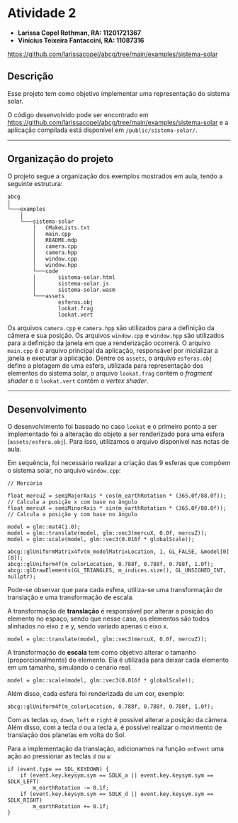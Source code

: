 # Atividade 2

- **Larissa Copel Rothman, RA: 11201721367**
- **Vinícius Teixeira Fantaccini, RA: 11087316**

https://github.com/larissacopel/abcg/tree/main/examples/sistema-solar

## Descrição

Esse projeto tem como objetivo implementar uma representação do sistema solar.

O código desenvolvido pode ser encontrado em https://github.com/larissacopel/abcg/tree/main/examples/sistema-solar e a aplicação compilada está disponível em `/public/sistema-solar/`.

---

## Organização do projeto

O projeto segue a organização dos exemplos mostrados em aula, tendo a seguinte estrutura:

```
abcg
│
└───examples
    │
    └───sistema-solar
        │   CMakeLists.txt 
        │   main.cpp
        │   README.mdp
        │   camera.cpp
        │   camera.hpp
        │   window.cpp
        │   window.hpp
        └───code
        │       sistema-solar.html
        │       sistema-solar.js
        │       sistema-solar.wasm
        └───assets
                esferas.obj
                lookat.frag
                lookat.vert
```

Os arquivos `camera.cpp` e `camera.hpp` são utilizados para a definição da câmera e sua posição. Os arquivos `window.cpp` e `window.hpp` são utilizados para a definição da janela em que a renderização ocorrerá. O arquivo `main.cpp` é o arquivo principal da aplicação, responsável por inicializar a janela e executar a aplicação. Dentre os `assets`, o arquivo `esferas.obj` define a plotagem de uma esfera, utilizada para representação dos elementos do sistema solar, o arquivo `lookat.frag` contém o *fragment shader* e o `lookat.vert` contém o *vertex shader*.

---

## Desenvolvimento

O desenvolvimento foi baseado no caso `lookat` e o primeiro ponto a ser implementado foi a alteração do objeto a ser renderizado para uma esfera (`assets/esfera.obj`). Para isso, utilizamos o arquivo disponível nas notas de aula.

Em sequência, foi necessário realizar a criação das 9 esferas que compõem o sistema solar, no arquivo `window.cpp`: 


```
// Mercúrio

float mercuZ = semiMajorAxis * cos(m_earthRotation * (365.0f/88.0f)); // Calcula a posição x com base no ângulo
float mercuX = semiMinorAxis * sin(m_earthRotation * (365.0f/88.0f)); // Calcula a posição y com base no ângulo

model = glm::mat4(1.0);
model = glm::translate(model, glm::vec3(mercuX, 0.0f, mercuZ));
model = glm::scale(model, glm::vec3(0.016f * globalScale));

abcg::glUniformMatrix4fv(m_modelMatrixLocation, 1, GL_FALSE, &model[0][0]);
abcg::glUniform4f(m_colorLocation, 0.788f, 0.788f, 0.788f, 1.0f);
abcg::glDrawElements(GL_TRIANGLES, m_indices.size(), GL_UNSIGNED_INT, nullptr);
```

Pode-se observar que para cada esfera, utiliza-se uma transformação de translação e uma transformação de escala.

A transformação de **translação** é responsável por alterar a posição do elemento no espaço, sendo que nesse caso, os elementos são todos alinhados no eixo z e y, sendo variado apenas o eixo x.

`model = glm::translate(model, glm::vec3(mercuX, 0.0f, mercuZ));`

A transformação de **escala** tem como objetivo alterar o tamanho (proporcionalmente) do elemento. Ela é utilizada para deixar cada elemento em um tamanho, simulando o cenário real.

`model = glm::scale(model, glm::vec3(0.016f * globalScale));`

Além disso, cada esfera foi renderizada de um cor, exemplo:

`abcg::glUniform4f(m_colorLocation, 0.788f, 0.788f, 0.788f, 1.0f);`


Com as teclas `up`, `down`, `left` e `right` é possível alterar a posição da câmera. Além disso, com a tecla `d` ou a tecla `a`, é possível realizar o movimento de translação dos planetas em volta do Sol.

Para a implementação da translação, adicionamos na função `onEvent` uma ação ao pressionar as teclas `d` ou `a`:

```
if (event.type == SDL_KEYDOWN) {
    if (event.key.keysym.sym == SDLK_a || event.key.keysym.sym == SDLK_LEFT)
        m_earthRotation -= 0.1f;
    if (event.key.keysym.sym == SDLK_d || event.key.keysym.sym == SDLK_RIGHT)
        m_earthRotation += 0.1f;
}
```